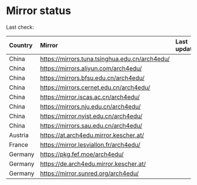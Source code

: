 <script src="./time.js"></script>
# Mirror status
Last check: <script type="text/javascript">localize(1740899944.135642);</script>

|Country|Mirror|Last update|
|:------|:-----|:----------|
|China|https://mirrors.tuna.tsinghua.edu.cn/arch4edu/|<script type="text/javascript">localize(1740854321);</script>|
|China|https://mirrors.aliyun.com/arch4edu/|<script type="text/javascript">localize(1740854321);</script>|
|China|https://mirrors.bfsu.edu.cn/arch4edu/|<script type="text/javascript">localize(1740854321);</script>|
|China|https://mirrors.cernet.edu.cn/arch4edu/|<script type="text/javascript">localize(1740854321);</script>|
|China|https://mirror.iscas.ac.cn/arch4edu/|<script type="text/javascript">localize(1740854321);</script>|
|China|https://mirrors.nju.edu.cn/arch4edu/|<script type="text/javascript">localize(1740811324);</script>|
|China|https://mirror.nyist.edu.cn/arch4edu/|<script type="text/javascript">localize(1740854321);</script>|
|China|https://mirrors.sau.edu.cn/arch4edu/|<script type="text/javascript">localize(1731653531);</script>|
|Austria|https://at.arch4edu.mirror.kescher.at/|<script type="text/javascript">localize(1740854321);</script>|
|France|https://mirror.lesviallon.fr/arch4edu/|<script type="text/javascript">localize(1740854321);</script>|
|Germany|https://pkg.fef.moe/arch4edu/|<script type="text/javascript">localize(1740854321);</script>|
|Germany|https://de.arch4edu.mirror.kescher.at/|<script type="text/javascript">localize(1740854321);</script>|
|Germany|https://mirror.sunred.org/arch4edu/|<script type="text/javascript">localize(1740854321);</script>|

<script src="./tablefilter/tablefilter.js"></script>
<script src="./table.js"></script>